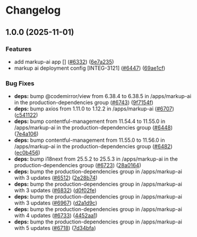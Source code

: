 # Changelog

## 1.0.0 (2025-11-01)


### Features

* add markup-ai app [] ([#6332](https://github.com/contentful/marketplace-partner-apps/issues/6332)) ([6e7a235](https://github.com/contentful/marketplace-partner-apps/commit/6e7a23582ba724a8a384203080b69b152389d79a))
* markup ai deployment config [INTEG-3121] ([#6447](https://github.com/contentful/marketplace-partner-apps/issues/6447)) ([69ae1cf](https://github.com/contentful/marketplace-partner-apps/commit/69ae1cf4c01c5efc637a92ef60c0b2e549a99f9d))


### Bug Fixes

* **deps:** bump @codemirror/view from 6.38.4 to 6.38.5 in /apps/markup-ai in the production-dependencies group ([#6743](https://github.com/contentful/marketplace-partner-apps/issues/6743)) ([9f7154f](https://github.com/contentful/marketplace-partner-apps/commit/9f7154f823b3e1eeae3e7190bbd7d26d908fb158))
* **deps:** bump axios from 1.11.0 to 1.12.2 in /apps/markup-ai ([#6707](https://github.com/contentful/marketplace-partner-apps/issues/6707)) ([c541122](https://github.com/contentful/marketplace-partner-apps/commit/c5411228103129254284b1cb38a21d0ccedf418f))
* **deps:** bump contentful-management from 11.54.4 to 11.55.0 in /apps/markup-ai in the production-dependencies group ([#6448](https://github.com/contentful/marketplace-partner-apps/issues/6448)) ([7e4a106](https://github.com/contentful/marketplace-partner-apps/commit/7e4a1063523bcdbb3e2ad6242f7a39a8a5fc3e17))
* **deps:** bump contentful-management from 11.55.0 to 11.56.0 in /apps/markup-ai in the production-dependencies group ([#6482](https://github.com/contentful/marketplace-partner-apps/issues/6482)) ([ec0b456](https://github.com/contentful/marketplace-partner-apps/commit/ec0b4567884a220ef2ee942870286766582cd0af))
* **deps:** bump i18next from 25.5.2 to 25.5.3 in /apps/markup-ai in the production-dependencies group ([#6723](https://github.com/contentful/marketplace-partner-apps/issues/6723)) ([28a0164](https://github.com/contentful/marketplace-partner-apps/commit/28a01649fefa3803e5c93e06a60f244a089236b5))
* **deps:** bump the production-dependencies group in /apps/markup-ai with 3 updates ([#6512](https://github.com/contentful/marketplace-partner-apps/issues/6512)) ([2e28b74](https://github.com/contentful/marketplace-partner-apps/commit/2e28b742cbe42db526bc53bd50d2dc09c28e4970))
* **deps:** bump the production-dependencies group in /apps/markup-ai with 3 updates ([#6832](https://github.com/contentful/marketplace-partner-apps/issues/6832)) ([d0f02fe](https://github.com/contentful/marketplace-partner-apps/commit/d0f02fe519be11692d7547d8e530889207b4196f))
* **deps:** bump the production-dependencies group in /apps/markup-ai with 3 updates ([#6967](https://github.com/contentful/marketplace-partner-apps/issues/6967)) ([d2a1d9c](https://github.com/contentful/marketplace-partner-apps/commit/d2a1d9c985233966a12d0c41bdcd46bfb19ee5e6))
* **deps:** bump the production-dependencies group in /apps/markup-ai with 4 updates ([#6733](https://github.com/contentful/marketplace-partner-apps/issues/6733)) ([4452aa1](https://github.com/contentful/marketplace-partner-apps/commit/4452aa11b0de0ebd4ebc92c84a0543a9a736279d))
* **deps:** bump the production-dependencies group in /apps/markup-ai with 5 updates ([#6718](https://github.com/contentful/marketplace-partner-apps/issues/6718)) ([7d34bfa](https://github.com/contentful/marketplace-partner-apps/commit/7d34bfaa986948e91bbe1416652c8ef3026decdb))
